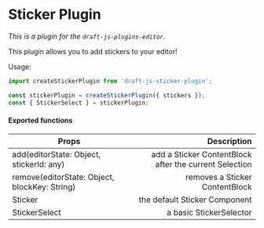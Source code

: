 # Sticker Plugin

*This is a plugin for the `draft-js-plugins-editor`.*

This plugin allows you to add stickers to your editor!

Usage:

```js
import createStickerPlugin from 'draft-js-sticker-plugin';

const stickerPlugin = createStickerPlugin({ stickers });
const { StickerSelect } = stickerPlugin;
```

#### Exported functions

| Props                                          | Description
| -----------------------------------------------|------------:|
| add(editorState: Object, stickerId: any) | add a Sticker ContentBlock after the current Selection|
| remove(editorState: Object, blockKey: String) | removes a Sticker ContentBlock|
| Sticker | the default Sticker Component |
| StickerSelect | a basic StickerSelector |
